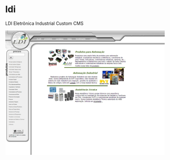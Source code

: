# ldi
LDI Eletrônica Industrial Custom CMS

![LDI](/screenshots/LDI%20-%20Comércio%20de%20produtos%20eletrônicos%20LTDA%20(2).png)
